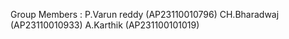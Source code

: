 Group Members :
P.Varun reddy (AP23110010796)
CH.Bharadwaj (AP23110010933)
A.Karthik (AP231100101019)
